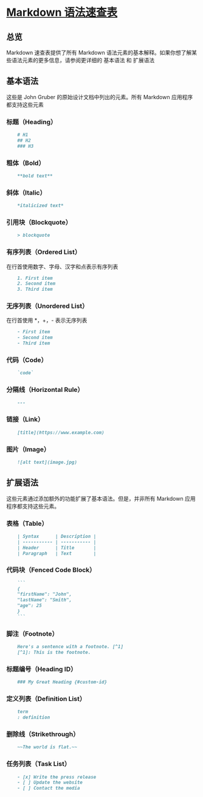 # [Markdown 语法速查表](https://markdown.com.cn/cheat-sheet.html)

## 总览

Markdown 速查表提供了所有 Markdown 语法元素的基本解释。如果你想了解某些语法元素的更多信息，请参阅更详细的 基本语法 和 扩展语法

## 基本语法

这些是 John Gruber 的原始设计文档中列出的元素。所有 Markdown 应用程序都支持这些元素


### 标题（Heading）

```markdown
    # H1
    ## H2
    ### H3
```

### 粗体（Bold）

```markdown
    **bold text**
```

###  斜体（Italic）

```markdown
    *italicized text*
```

### 引用块（Blockquote）

```markdown
    > blockquote
```

### 有序列表（Ordered List）

在行首使用数字、字母、汉字和点表示有序列表

```markdown
    1. First item 
    2. Second item 
    3. Third item
```

### 无序列表（Unordered List）

在行首使用 *，+，- 表示无序列表

```markdown
    - First item 
    - Second item 
    - Third item
```

### 代码（Code）

```markdown
    `code`
```

### 分隔线（Horizontal Rule）

```markdown
    ---
```

### 链接（Link）

```markdown
    [title](https://www.example.com)
```

### 图片（Image）

```markdown
    ![alt text](image.jpg)
```

## 扩展语法

这些元素通过添加额外的功能扩展了基本语法。但是，并非所有 Markdown 应用程序都支持这些元素。

### 表格（Table）

```markdown
    | Syntax      | Description |
    | ----------- | ----------- |
    | Header      | Title       |
    | Paragraph   | Text        |
```

### 代码块（Fenced Code Block）

```markdown
    ```
    {
    "firstName": "John",
    "lastName": "Smith",
    "age": 25
    }
    ```
```

### 脚注（Footnote）

```markdown
    Here's a sentence with a footnote. [^1]
    [^1]: This is the footnote.
```

### 标题编号（Heading ID）

```markdown
    ### My Great Heading {#custom-id}
```

### 定义列表（Definition List）

```markdown
    term
    : definition
```

### 删除线（Strikethrough）

```markdown
    ~~The world is flat.~~
```

### 任务列表（Task List）

```markdown
    - [x] Write the press release
    - [ ] Update the website
    - [ ] Contact the media
```